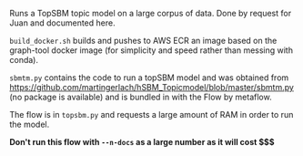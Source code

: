 Runs a TopSBM topic model on a large corpus of data. Done by request for Juan and documented here.

`build_docker.sh` builds and pushes to AWS ECR an image based on the graph-tool docker image (for simplicity and speed rather than messing with conda).

`sbmtm.py` contains the code to run a topSBM model and was obtained from https://github.com/martingerlach/hSBM_Topicmodel/blob/master/sbmtm.py (no package is available) and is bundled in with the Flow by metaflow.

The flow is in `topsbm.py` and requests a large amount of RAM in order to run the model.

**Don't run this flow with `--n-docs` as a large number as it will cost $$$**

